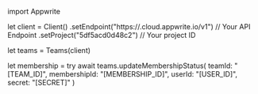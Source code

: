 import Appwrite

let client = Client()
    .setEndpoint("https://<REGION>.cloud.appwrite.io/v1") // Your API Endpoint
    .setProject("5df5acd0d48c2") // Your project ID

let teams = Teams(client)

let membership = try await teams.updateMembershipStatus(
    teamId: "[TEAM_ID]",
    membershipId: "[MEMBERSHIP_ID]",
    userId: "[USER_ID]",
    secret: "[SECRET]"
)

